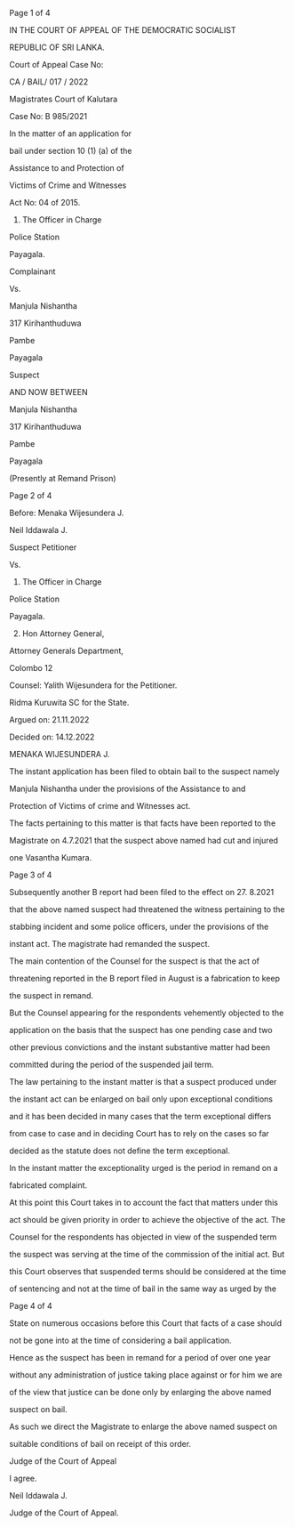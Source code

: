 Page 1 of 4

IN THE COURT OF APPEAL OF THE DEMOCRATIC SOCIALIST

REPUBLIC OF SRI LANKA.

Court of Appeal Case No:

CA / BAIL/ 017 / 2022

Magistrates Court of Kalutara

Case No: B 985/2021

In the matter of an application for

bail under section 10 (1) (a) of the

Assistance to and Protection of

Victims of Crime and Witnesses

Act No: 04 of 2015.

1. The Officer in Charge

Police Station

Payagala.

Complainant

Vs.

Manjula Nishantha

317 Kirihanthuduwa

Pambe

Payagala

Suspect

AND NOW BETWEEN

Manjula Nishantha

317 Kirihanthuduwa

Pambe

Payagala

(Presently at Remand Prison)

Page 2 of 4

Before: Menaka Wijesundera J.

Neil Iddawala J.

Suspect Petitioner

Vs.

1. The Officer in Charge

Police Station

Payagala.

2. Hon Attorney General,

Attorney Generals Department,

Colombo 12

Counsel: Yalith Wijesundera for the Petitioner.

Ridma Kuruwita SC for the State.

Argued on: 21.11.2022

Decided on: 14.12.2022

MENAKA WIJESUNDERA J.

The instant application has been filed to obtain bail to the suspect namely

Manjula Nishantha under the provisions of the Assistance to and

Protection of Victims of crime and Witnesses act.

The facts pertaining to this matter is that facts have been reported to the

Magistrate on 4.7.2021 that the suspect above named had cut and injured

one Vasantha Kumara.

Page 3 of 4

Subsequently another B report had been filed to the effect on 27. 8.2021

that the above named suspect had threatened the witness pertaining to the

stabbing incident and some police officers, under the provisions of the

instant act. The magistrate had remanded the suspect.

The main contention of the Counsel for the suspect is that the act of

threatening reported in the B report filed in August is a fabrication to keep

the suspect in remand.

But the Counsel appearing for the respondents vehemently objected to the

application on the basis that the suspect has one pending case and two

other previous convictions and the instant substantive matter had been

committed during the period of the suspended jail term.

The law pertaining to the instant matter is that a suspect produced under

the instant act can be enlarged on bail only upon exceptional conditions

and it has been decided in many cases that the term exceptional differs

from case to case and in deciding Court has to rely on the cases so far

decided as the statute does not define the term exceptional.

In the instant matter the exceptionality urged is the period in remand on a

fabricated complaint.

At this point this Court takes in to account the fact that matters under this

act should be given priority in order to achieve the objective of the act. The

Counsel for the respondents has objected in view of the suspended term

the suspect was serving at the time of the commission of the initial act. But

this Court observes that suspended terms should be considered at the time

of sentencing and not at the time of bail in the same way as urged by the

Page 4 of 4

State on numerous occasions before this Court that facts of a case should

not be gone into at the time of considering a bail application.

Hence as the suspect has been in remand for a period of over one year

without any administration of justice taking place against or for him we are

of the view that justice can be done only by enlarging the above named

suspect on bail.

As such we direct the Magistrate to enlarge the above named suspect on

suitable conditions of bail on receipt of this order.

Judge of the Court of Appeal

I agree.

Neil Iddawala J.

Judge of the Court of Appeal.
